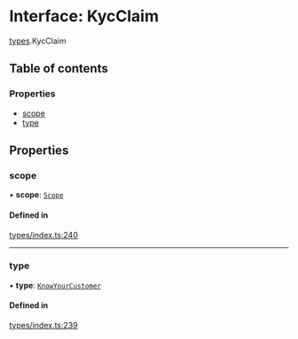 # Interface: KycClaim

[types](../wiki/types).KycClaim

## Table of contents

### Properties

- [scope](../wiki/types.KycClaim#scope)
- [type](../wiki/types.KycClaim#type)

## Properties

### scope

• **scope**: [`Scope`](../wiki/types.Scope)

#### Defined in

[types/index.ts:240](https://github.com/PolymeshAssociation/polymesh-sdk/blob/07a4c5b0/src/types/index.ts#L240)

___

### type

• **type**: [`KnowYourCustomer`](../wiki/types.ClaimType#knowyourcustomer)

#### Defined in

[types/index.ts:239](https://github.com/PolymeshAssociation/polymesh-sdk/blob/07a4c5b0/src/types/index.ts#L239)
